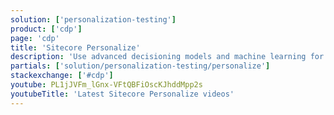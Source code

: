 ```yaml
---
solution: ['personalization-testing']
product: ['cdp']
page: 'cdp'
title: 'Sitecore Personalize'
description: 'Use advanced decisioning models and machine learning for personalization in your composable DXP.'
partials: ['solution/personalization-testing/personalize']
stackexchange: ['#cdp']
youtube: PL1jJVFm_lGnx-VFtQBFiOscKJhddMpp2s
youtubeTitle: 'Latest Sitecore Personalize videos'
---
```

